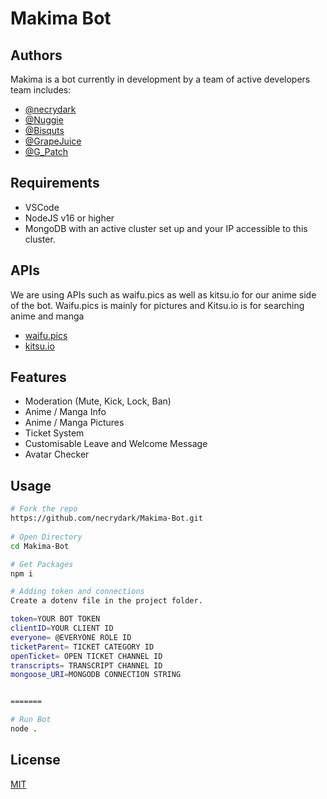 # Makima Bot


## Authors
Makima is a bot currently in development by a team of active developers team includes:

- [@necrydark](https://github.com/necrydark)  
- [@Nuggie](https://github.com/Nuggie67)
- [@Bisquts](https://github.com/MorganMartin56)
- [@GrapeJuice](https://github.com/TheGrapeJuice)
- [@G_Patch](https://github.com/Gpatch)


## Requirements
- VSCode
- NodeJS v16 or higher
- MongoDB with an active cluster set up and your IP accessible to this cluster.

## APIs

We are using APIs such as waifu.pics as well as kitsu.io for our anime side of the bot. 
Waifu.pics is mainly for pictures and Kitsu.io is for searching anime and manga

- [waifu.pics](https://waifu.pics/docs)
- [kitsu.io](https://kitsu.docs.apiary.io/#)

## Features

- Moderation (Mute, Kick, Lock, Ban)
- Anime / Manga Info
- Anime / Manga Pictures
- Ticket System
- Customisable Leave and Welcome Message
- Avatar Checker


## Usage

```bash
# Fork the repo
https://github.com/necrydark/Makima-Bot.git
 
# Open Directory
cd Makima-Bot

# Get Packages
npm i

# Adding token and connections
Create a dotenv file in the project folder.

token=YOUR BOT TOKEN
clientID=YOUR CLIENT ID
everyone= @EVERYONE ROLE ID
ticketParent= TICKET CATEGORY ID
openTicket= OPEN TICKET CHANNEL ID
transcripts= TRANSCRIPT CHANNEL ID
mongoose_URI=MONGODB CONNECTION STRING


=======

# Run Bot
node .
```

## License

[MIT](https://choosealicense.com/licenses/mit/)
